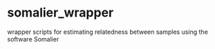 # somalier_wrapper
wrapper scripts for estimating relatedness between samples using the software Somalier
